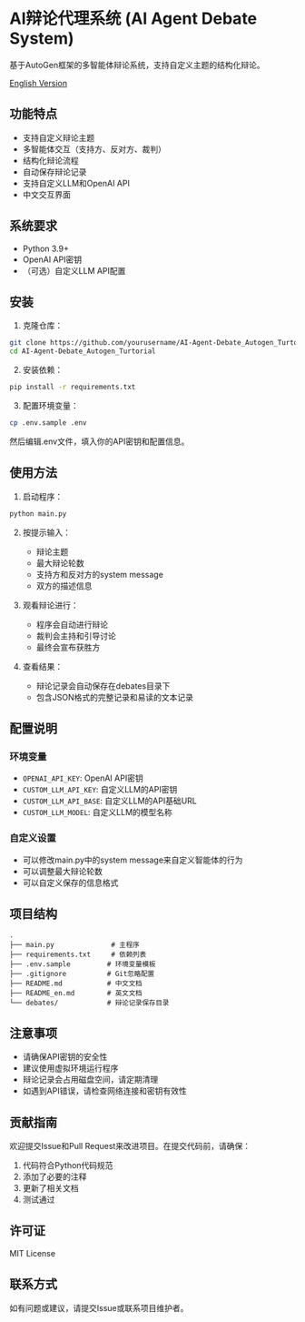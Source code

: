 # AI辩论代理系统 (AI Agent Debate System)

基于AutoGen框架的多智能体辩论系统，支持自定义主题的结构化辩论。

[English Version](README_en.md)

## 功能特点

- 支持自定义辩论主题
- 多智能体交互（支持方、反对方、裁判）
- 结构化辩论流程
- 自动保存辩论记录
- 支持自定义LLM和OpenAI API
- 中文交互界面

## 系统要求

- Python 3.9+
- OpenAI API密钥
- （可选）自定义LLM API配置

## 安装

1. 克隆仓库：
```bash
git clone https://github.com/yourusername/AI-Agent-Debate_Autogen_Turtorial.git
cd AI-Agent-Debate_Autogen_Turtorial
```

2. 安装依赖：
```bash
pip install -r requirements.txt
```

3. 配置环境变量：
```bash
cp .env.sample .env
```
然后编辑.env文件，填入你的API密钥和配置信息。

## 使用方法

1. 启动程序：
```bash
python main.py
```

2. 按提示输入：
   - 辩论主题
   - 最大辩论轮数
   - 支持方和反对方的system message
   - 双方的描述信息

3. 观看辩论进行：
   - 程序会自动进行辩论
   - 裁判会主持和引导讨论
   - 最终会宣布获胜方

4. 查看结果：
   - 辩论记录会自动保存在debates目录下
   - 包含JSON格式的完整记录和易读的文本记录

## 配置说明

### 环境变量

- `OPENAI_API_KEY`: OpenAI API密钥
- `CUSTOM_LLM_API_KEY`: 自定义LLM的API密钥
- `CUSTOM_LLM_API_BASE`: 自定义LLM的API基础URL
- `CUSTOM_LLM_MODEL`: 自定义LLM的模型名称

### 自定义设置

- 可以修改main.py中的system message来自定义智能体的行为
- 可以调整最大辩论轮数
- 可以自定义保存的信息格式

## 项目结构

```
.
├── main.py              # 主程序
├── requirements.txt     # 依赖列表
├── .env.sample         # 环境变量模板
├── .gitignore          # Git忽略配置
├── README.md           # 中文文档
├── README_en.md        # 英文文档
└── debates/            # 辩论记录保存目录
```

## 注意事项

- 请确保API密钥的安全性
- 建议使用虚拟环境运行程序
- 辩论记录会占用磁盘空间，请定期清理
- 如遇到API错误，请检查网络连接和密钥有效性

## 贡献指南

欢迎提交Issue和Pull Request来改进项目。在提交代码前，请确保：

1. 代码符合Python代码规范
2. 添加了必要的注释
3. 更新了相关文档
4. 测试通过

## 许可证

MIT License

## 联系方式

如有问题或建议，请提交Issue或联系项目维护者。
